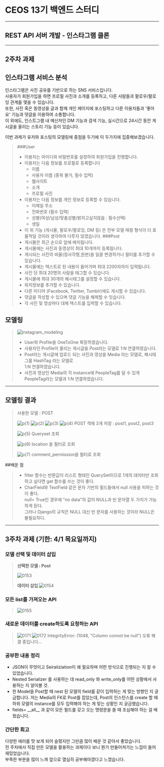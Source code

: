 # CEOS 13기 백엔드 스터디
<hr>

## REST API 서버 개발 - 인스타그램 클론

<hr>

## 2주차 과제

## 인스타그램 서비스 분석
인스타그램은 사진 공유를 기반으로 하는 SNS 서비스입니다.  
사용자가 회원가입을 하면 프로필 사진과 소개를 등록하고, 다른 사람들과 팔로우/팔로잉 관계를 맺을 수 있습니다.  
또한, 사진 혹은 동영상을 글과 함께 개인 페이지에 포스팅하고 다른 이용자들과 '좋아요' 기능과 댓글을 이용하여 소통합니다.  
이 외에도, 인스트그램 내 메신저인 DM 기능과 검색 기능, 실시간으로 24시간 동안 게시글을 올리는  스토리 기능 등이 있습니다.  

이번 과제가 유저와 포스팅의 모델링에 중점을 두기에 이 두가지에 집중해보겠습니다.  
>###User
> * 이용자는 아이디와 비밀번호를 설정하여 회원가입을 진행합니다.
> * 이용자는 다음 정보를 프로필로 등록합니다
>   * 이름
>   * 사용자 이름 (중복 불가, 필수 입력)
>   * 웹사이트
>   * 소개
>   * 프로필 사진
> * 이용자는 다음 정보를 개인 정보로 등록할 수 있습니다.
>   * 이메일 주소
>   * 전화번호 (필수 입력)
>   * 성별(여성/남성/맞춤성별/밝히고싶지않음 : 필수선택)
>   * 생일
> * 이 외 기능 (게시물, 팔로우/팔로잉, DM 등) 은 전부 모델 매핑 형식이 더 효율적일 것이라 생각하여 다루지 않겠습니다.
>###Post
> * 게시물은 최근 순으로 앞에 배치됩니다.
> * 게시물에는 사진과 동영상이 최대 10개까지 등록됩니다.
> * 게시되는 사진의 비율(정사각형,원본)을 일괄 변경하거나 필터를 추가할 수 있습니다.
> * 게시물에는 텍스트로 된 내용이 들어가며 최대 2200자까지 입력됩니다.
> * 사진 당 최대 20명의 사람을 태그할 수 있습니다.
> * 게시물에 최대 30개의 해시태그를 설정할 수 있습니다.
> * 위치정보를 추가할 수 있습니다.
> * 다른 미디어 (Facebook, Twitter, Tumblr)에도 게시할 수 있습니다.
> * 댓글을 작성할 수 있으며 댓글 기능을 해제할 수 잇습니다.
> * 각 사진 및 영상마다 대체 텍스트를 입력할 수 있습니다.

## 모델링
>![instagram_modeling](https://user-images.githubusercontent.com/78783840/113481861-ed4b9d80-94d6-11eb-9bbb-2b6fd4daf498.png)
> * User와 Profile을 OneToOne 확장하였습니다.
> * 사용자인 Profile이 올리는 게시글을 Post라는 모델로 1:N 연결하였습니다.
> * Post라는 게시글에 업로드 되는 사진과 영상을 Media 라는 모델로, 해시태그를 HashTag 라는 모델로  
>   1:N 연결하였습니다.
> * 사진과 영상인 Media의 각 instance에 PeopleTag를 달 수 있게 PeopleTag라는 모델과 1:N 연결하였습니다.
>
<hr>

## 모델링 결과
> 사용한 모델 : POST
> 
>![p(1)](https://user-images.githubusercontent.com/78783840/113481875-fdfc1380-94d6-11eb-9d5b-290c57ecb8cd.png)
>![p(2)](https://user-images.githubusercontent.com/78783840/113481889-0c4a2f80-94d7-11eb-9ec1-90bd2c60cd12.png)
>![p(3)](https://user-images.githubusercontent.com/78783840/113481899-1a984b80-94d7-11eb-9eea-f3ad053b4497.png)
>![p(4)](https://user-images.githubusercontent.com/78783840/113481900-1a984b80-94d7-11eb-8416-8b3d8b3ffe5d.png)
> POST 객체 3개 저장 : post1, post2, post3
>  
> 
>![p(5)](https://user-images.githubusercontent.com/78783840/113481901-1b30e200-94d7-11eb-9366-b2541016c29c.png)
> Queryset 조회
> 
>![p(6)](https://user-images.githubusercontent.com/78783840/113481902-1b30e200-94d7-11eb-8e27-205e5535c2ba.png)
> location 을 필터로 조회
> 
>![p(7)](https://user-images.githubusercontent.com/78783840/113481898-19ffb500-94d7-11eb-8ebf-a0a73df7bf90.png)
> comment_permission을 필터로 조회

##배운 점
> *  filter 함수는 반환값이 리스트 형태인 QuerySet이므로 1개의 데이터만 조회하고 싶다면 get 함수를 쓰는 것이 좋다.
> * CharField와 TextField 같은 문자 기반의 필드들에서 null 사용을 피하는 것이 좋다.  
    null= True인 경우에 "no data"의 값이 NULL과 빈 문자열 두 가지가 가능하게 된다.  
    그러나 Django의 규칙은 NULL 대신  빈 문자를 사용하는 것이라 NULL은 불필요하다.
  
<hr>

## 3주차 과제 (기한: 4/1 목요일까지)
### 모델 선택 및 데이터 삽입

>**선택한 모델 : Post**
> 
>![0153](https://user-images.githubusercontent.com/78783840/113311601-72eb1400-9344-11eb-9c8b-ce9955d17526.png)
>
>**데이터 삽입**
>![0154](https://user-images.githubusercontent.com/78783840/113316100-f1e24b80-9348-11eb-9a2e-242c00cb0c89.png) 

### 모든 list를 가져오는 API
>![0155](https://user-images.githubusercontent.com/78783840/113316333-2ce47f00-9349-11eb-9419-13ff81b867e5.png)

### 새로운 데이터를 create하도록 요청하는 API
>![0171](https://user-images.githubusercontent.com/78783840/113481999-92667600-94d7-11eb-993f-582532e7ab7b.png)
>![0172](https://user-images.githubusercontent.com/78783840/113481977-782c9800-94d7-11eb-87ea-ada781543a79.png)
>IntegrityError: (1048, "Column connot be null") 오류 해결 중입니다...

### 공부한 내용 정리
* JSON이 무엇이고 Seiraliziation이 왜 필요하며 어떤 방식으로 진행되는 지 알 수 있었습니다.
* Nested Serializer 를 사용하는 데 read_only 와 write_only를 어떤 상황에서 사용하는 지 알아볼 것.
* 한 Model을 Post할 때 nest 된 모델의 field를 같이 입력하는 게 맞는 방향인 지 궁금합니다. 
  저는 Media의 FK로 Post를 잡았는데, Post의 인스턴스를 create 할 때 하위 모델의 instance를 
  모두 입력해야 하는 게 맞는 상황인 지 궁금했습니다.
* fields= \_\_all__ 과 같이 모든 필드를 갖고 오는 명령문을 쓸 때 조심해야 하는 걸 배웠습니다.      

### 간단한 회고
다양한 에러를 맛 보게 되어 슬펐지만 그만큼 많이 배운 것 같아서 좋았습니다.  
전 주차에서 직접 만든 모델을 활용하는 과제이다 보니 뭔가 만들어져가는 느낌이 들어 재밌었습니다.  
부족한 부분을 많이 느껴 앞으로 열심히 공부해야겠다고 느꼈습니다.